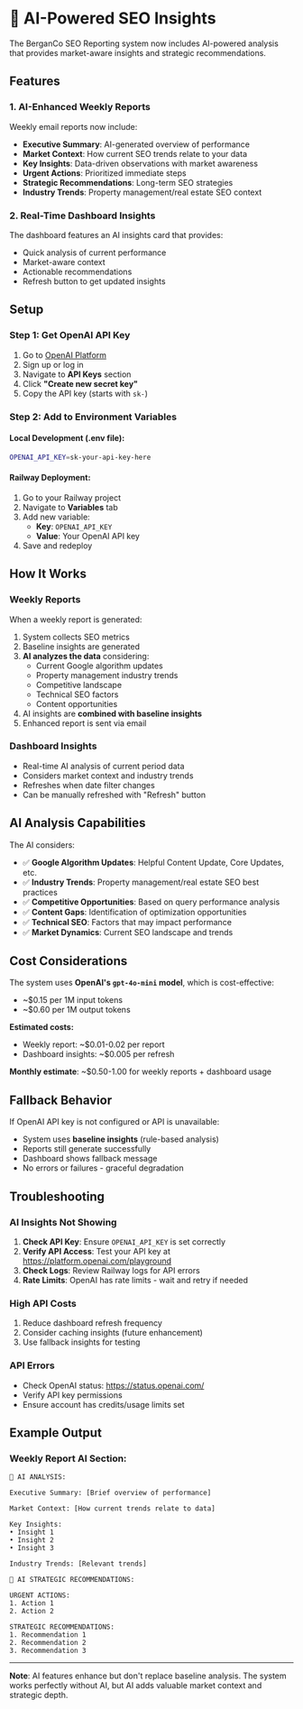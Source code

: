 # 🤖 AI-Powered SEO Insights

The BerganCo SEO Reporting system now includes AI-powered analysis that provides market-aware insights and strategic recommendations.

## Features

### 1. **AI-Enhanced Weekly Reports**
Weekly email reports now include:
- **Executive Summary**: AI-generated overview of performance
- **Market Context**: How current SEO trends relate to your data
- **Key Insights**: Data-driven observations with market awareness
- **Urgent Actions**: Prioritized immediate steps
- **Strategic Recommendations**: Long-term SEO strategies
- **Industry Trends**: Property management/real estate SEO context

### 2. **Real-Time Dashboard Insights**
The dashboard features an AI insights card that provides:
- Quick analysis of current performance
- Market-aware context
- Actionable recommendations
- Refresh button to get updated insights

## Setup

### Step 1: Get OpenAI API Key

1. Go to [OpenAI Platform](https://platform.openai.com/)
2. Sign up or log in
3. Navigate to **API Keys** section
4. Click **"Create new secret key"**
5. Copy the API key (starts with `sk-`)

### Step 2: Add to Environment Variables

#### Local Development (.env file):
```bash
OPENAI_API_KEY=sk-your-api-key-here
```

#### Railway Deployment:
1. Go to your Railway project
2. Navigate to **Variables** tab
3. Add new variable:
   - **Key**: `OPENAI_API_KEY`
   - **Value**: Your OpenAI API key
4. Save and redeploy

## How It Works

### Weekly Reports
When a weekly report is generated:
1. System collects SEO metrics
2. Baseline insights are generated
3. **AI analyzes the data** considering:
   - Current Google algorithm updates
   - Property management industry trends
   - Competitive landscape
   - Technical SEO factors
   - Content opportunities
4. AI insights are **combined with baseline insights**
5. Enhanced report is sent via email

### Dashboard Insights
- Real-time AI analysis of current period data
- Considers market context and industry trends
- Refreshes when date filter changes
- Can be manually refreshed with "Refresh" button

## AI Analysis Capabilities

The AI considers:
- ✅ **Google Algorithm Updates**: Helpful Content Update, Core Updates, etc.
- ✅ **Industry Trends**: Property management/real estate SEO best practices
- ✅ **Competitive Opportunities**: Based on query performance analysis
- ✅ **Content Gaps**: Identification of optimization opportunities
- ✅ **Technical SEO**: Factors that may impact performance
- ✅ **Market Dynamics**: Current SEO landscape and trends

## Cost Considerations

The system uses **OpenAI's `gpt-4o-mini` model**, which is cost-effective:
- ~$0.15 per 1M input tokens
- ~$0.60 per 1M output tokens

**Estimated costs:**
- Weekly report: ~$0.01-0.02 per report
- Dashboard insights: ~$0.005 per refresh

**Monthly estimate**: ~$0.50-1.00 for weekly reports + dashboard usage

## Fallback Behavior

If OpenAI API key is not configured or API is unavailable:
- System uses **baseline insights** (rule-based analysis)
- Reports still generate successfully
- Dashboard shows fallback message
- No errors or failures - graceful degradation

## Troubleshooting

### AI Insights Not Showing

1. **Check API Key**: Ensure `OPENAI_API_KEY` is set correctly
2. **Verify API Access**: Test your API key at https://platform.openai.com/playground
3. **Check Logs**: Review Railway logs for API errors
4. **Rate Limits**: OpenAI has rate limits - wait and retry if needed

### High API Costs

1. Reduce dashboard refresh frequency
2. Consider caching insights (future enhancement)
3. Use fallback insights for testing

### API Errors

- Check OpenAI status: https://status.openai.com/
- Verify API key permissions
- Ensure account has credits/usage limits set

## Example Output

### Weekly Report AI Section:
```
🤖 AI ANALYSIS:

Executive Summary: [Brief overview of performance]

Market Context: [How current trends relate to data]

Key Insights:
• Insight 1
• Insight 2
• Insight 3

Industry Trends: [Relevant trends]

🤖 AI STRATEGIC RECOMMENDATIONS:

URGENT ACTIONS:
1. Action 1
2. Action 2

STRATEGIC RECOMMENDATIONS:
1. Recommendation 1
2. Recommendation 2
3. Recommendation 3
```

---

**Note**: AI features enhance but don't replace baseline analysis. The system works perfectly without AI, but AI adds valuable market context and strategic depth.
